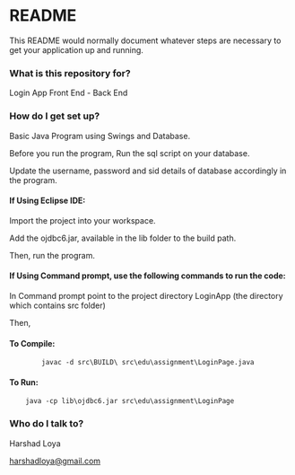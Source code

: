 # README #

This README would normally document whatever steps are necessary to get your application up and running.

### What is this repository for? ###

Login App Front End - Back End

### How do I get set up? ###

Basic Java Program using Swings and Database.

Before you run the program, Run the sql script on your database.

Update the username, password and sid details of database accordingly in the program.

#### If Using Eclipse IDE: ####

Import the project into your workspace.

Add the ojdbc6.jar, available in the lib folder to the build path.

Then, run the program.

#### If Using Command prompt, use the following commands to run the code: ####

In Command prompt point to the project directory LoginApp (the directory which contains src folder)

Then,

#### To Compile: ####
			javac -d src\BUILD\ src\edu\assignment\LoginPage.java

#### To Run: ####
		java -cp lib\ojdbc6.jar src\edu\assignment\LoginPage

### Who do I talk to? ###

Harshad Loya

harshadloya@gmail.com